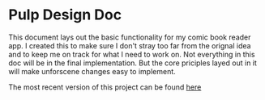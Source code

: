# Pulp Design Doc

This document lays out the basic functionality for my comic book reader app. I created this to make sure I don't stray too far from the orignal idea and to keep me on track for what I need to work on. Not everything in this doc will be in the final implementation. But the core priciples layed out in it will make unforscene changes easy to implement. 

The most recent version of this project can be found [here](https://github.com/Gh0stWires/Pulp)

